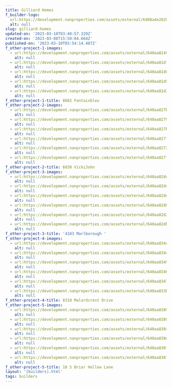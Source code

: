```yaml
---
title: Gilliard Homes
f_builder-logo:
  url:https://development.nanproperties.com/assets/external/6408a4e2820bf5f488e48a86_gilliard20homes20black20logo20.png
  alt: null
slug: gilliard-homes
updated-on: '2023-03-10T03:48:57.329Z'
created-on: '2023-03-08T15:50:04.664Z'
published-on: '2023-03-10T03:54:14.487Z'
f_other-project-1-images:
  - url:https://development.nanproperties.com/assets/external/640aa81494c46d392586153c_dsc04579.jpg
    alt: null
  - url:https://development.nanproperties.com/assets/external/640aa81dfd388c310c0f68c0_dsc04520.jpg
    alt: null
  - url:https://development.nanproperties.com/assets/external/640aa81d87f7f81c16e31b19_dsc04703.jpg
    alt: null
  - url:https://development.nanproperties.com/assets/external/640aa81d94c46d761f861555_dsc04813.jpg
    alt: null
  - url:https://development.nanproperties.com/assets/external/640aa81d2e2b166ba3fd2735_dsc04856.jpg
    alt: null
f_other-project-1-title: 8602 Fontainbleu
f_other-project-2-images:
  - url:https://development.nanproperties.com/assets/external/640aa827ba67526760d33553_dsc02288201.jpg
    alt: null
  - url:https://development.nanproperties.com/assets/external/640aa82794c46d9e5c8615ee_dsc02235-hdr.jpg
    alt: null
  - url:https://development.nanproperties.com/assets/external/640aa827ba70442e6d485494_dsc02292201.jpg
    alt: null
  - url:https://development.nanproperties.com/assets/external/640aa827f0f6bf31ff51f86c_dsc02213-hdr.jpg
    alt: null
  - url:https://development.nanproperties.com/assets/external/640aa82725dda5e396056240_dsc02294201.jpg
    alt: null
  - url:https://development.nanproperties.com/assets/external/640aa827f0f6bfcd2c51f86b_dsc02265-hdr.jpg
    alt: null
f_other-project-2-title: 6030 VickiJohn
f_other-project-3-images:
  - url:https://development.nanproperties.com/assets/external/640aa82dd9980079b8bd78e8_dsc00577-hdr.jpg
    alt: null
  - url:https://development.nanproperties.com/assets/external/640aa82dc85633d353184814_dsc00535-hdr.jpg
    alt: null
  - url:https://development.nanproperties.com/assets/external/640aa82de7d25744b6a60bb5_dsc00526-hdr.jpg
    alt: null
  - url:https://development.nanproperties.com/assets/external/640aa82d87f7f81c3ee31c41_dsc00589-hdr.jpg
    alt: null
  - url:https://development.nanproperties.com/assets/external/640aa82d2e185469c85d9110_dsc00495-hdr.jpg
    alt: null
  - url:https://development.nanproperties.com/assets/external/640aa82dba67527a3dd33566_dsc00562-hdr.jpg
    alt: null
f_other-project-3-title: '4103 Marlborough '
f_other-project-4-images:
  - url:https://development.nanproperties.com/assets/external/640aa834c856335e2b18483d_dsc05528201.jpg
    alt: null
  - url:https://development.nanproperties.com/assets/external/640aa834c8563378dc18483c_dsc05439-hdr_final.jpg
    alt: null
  - url:https://development.nanproperties.com/assets/external/640aa83498dc7b6a208db6a4_dsc05397-hdr_final.jpg
    alt: null
  - url:https://development.nanproperties.com/assets/external/640aa8346c4252d7541f90c2_dsc05409-hdr_final.jpg
    alt: null
  - url:https://development.nanproperties.com/assets/external/640aa8347812a4ab60f2808f_dsc05521201.jpg
    alt: null
  - url:https://development.nanproperties.com/assets/external/640aa833bc8a87b8e368d7ee_dsc05406-hdr_final.jpg
    alt: null
f_other-project-4-title: 8318 Malardcrest Drive
f_other-project-5-images:
  - url:https://development.nanproperties.com/assets/external/640aa83894c46d0cb78616a5_9n6a0343.jpg
    alt: null
  - url:https://development.nanproperties.com/assets/external/640aa83894c46d90848616a4_9n6a0364.jpg
    alt: null
  - url:https://development.nanproperties.com/assets/external/640aa83842052e3563ef7c5a_9n6a0384201.jpg
    alt: null
  - url:https://development.nanproperties.com/assets/external/640aa838e7d257074da60c4d_9n6a0303.jpg
    alt: null
  - url:https://development.nanproperties.com/assets/external/640aa838fd388c41b80f6b25_9n6a0348.jpg
    alt: null
  - url:https://development.nanproperties.com/assets/external/640aa838f1a6a9849f0b26bd_9n6a0280.jpg
    alt: null
f_other-project-5-title: 10 S Briar Hollow Lane
layout: '[builders].html'
tags: builders
---
```



